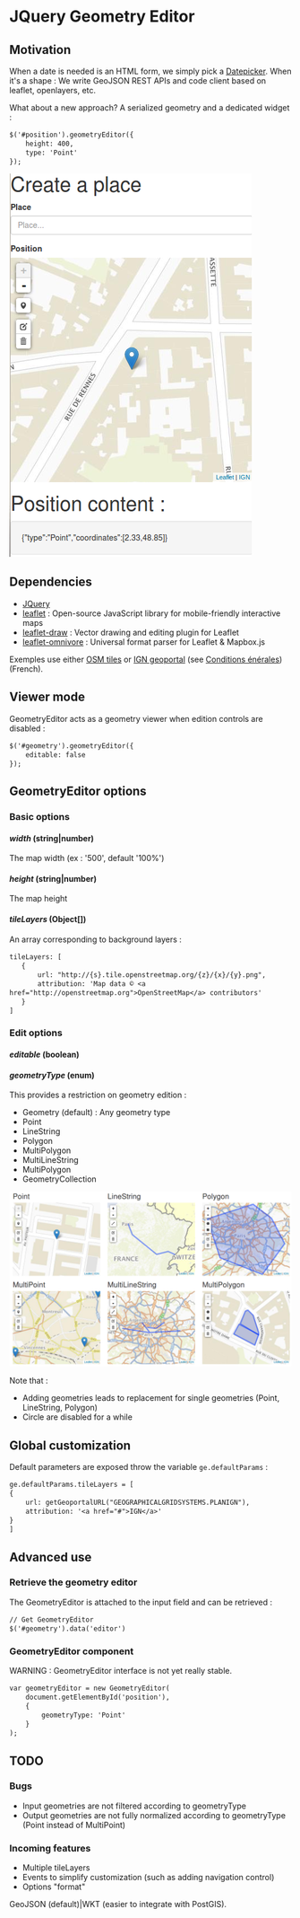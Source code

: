# JQuery Geometry Editor

## Motivation

When a date is needed is an HTML form, we simply pick a [Datepicker](https://jqueryui.com/datepicker/). When it's a shape : We write GeoJSON REST APIs and code client based on leaflet, openlayers, etc.

What about a new approach? A serialized geometry and a dedicated widget :

```
$('#position').geometryEditor({
    height: 400,
    type: 'Point'
});
```

![Point example](doc/images/form-place.png)


## Dependencies

* [JQuery](https://jquery.com/)
* [leaflet](http://leafletjs.com/) : Open-source JavaScript library for mobile-friendly interactive maps
* [leaflet-draw](https://github.com/Leaflet/Leaflet.draw) : Vector drawing and editing plugin for Leaflet
* [leaflet-omnivore](https://github.com/mapbox/leaflet-omnivore) : Universal format parser for Leaflet & Mapbox.js

Exemples use either [OSM tiles](http://www.openstreetmap.org/copyright) or [IGN geoportal](http://www.geoportail.gouv.fr) (see [Conditions énérales](http://api.ign.fr/conditions-generales)) (French).

## Viewer mode

GeometryEditor acts as a geometry viewer when edition controls are disabled :

```
$('#geometry').geometryEditor({
    editable: false
});
```

## GeometryEditor options

### Basic options

#### *width* (string|number)

The map width (ex : '500', default '100%')

#### *height* (string|number)

The map height

#### *tileLayers* (Object[])

An array corresponding to background layers :

```
tileLayers: [
   {
       url: "http://{s}.tile.openstreetmap.org/{z}/{x}/{y}.png",
       attribution: 'Map data © <a href="http://openstreetmap.org">OpenStreetMap</a> contributors'
   }
]
```

### Edit options

#### *editable* (boolean)

#### *geometryType* (enum)

This  provides a restriction on geometry edition :

* Geometry (default) : Any geometry type
* Point
* LineString
* Polygon
* MultiPolygon
* MultiLineString
* MultiPolygon
* GeometryCollection

![Geometry types](doc/images/geometry-types.png)

Note that :
* Adding geometries leads to replacement for single geometries (Point, LineString, Polygon)
* Circle are disabled for a while

## Global customization

Default parameters are exposed throw the variable ```ge.defaultParams``` :

```
ge.defaultParams.tileLayers = [
{
    url: getGeoportalURL("GEOGRAPHICALGRIDSYSTEMS.PLANIGN"),
    attribution: '<a href="#">IGN</a>'
}
]
```

## Advanced use


### Retrieve the geometry editor

The GeometryEditor is attached to the input field and can be retrieved :

```
// Get GeometryEditor
$('#geometry').data('editor')
```

### GeometryEditor component

WARNING : GeometryEditor interface is not yet really stable.

```
var geometryEditor = new GeometryEditor(
    document.getElementById('position'),
    {
        geometryType: 'Point'
    }  
);
```

## TODO

### Bugs

* Input geometries are not filtered according to geometryType
* Output geometries are not fully normalized according to geometryType (Point instead of MultiPoint)

### Incoming features

* Multiple tileLayers
* Events to simplify customization (such as adding navigation control)
* Options "format"

GeoJSON (default)|WKT (easier to integrate with PostGIS).
